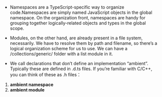 * Namespaces are a TypeScript-specific way to organize code.Namespaces are simply named JavaScript objects in the global namespace. On the organization front, namespaces are handy for grouping together logically-related objects and types in the global scope. 

* Modules, on the other hand, are already present in a file system, necessarily. We have to resolve them by path and filename, so there’s a logical organization scheme for us to use. We can have a /collections/generic/ folder with a list module in it.


* We call declarations that don’t define an implementation “ambient”. Typically these are defined in .d.ts files. If you’re familiar with C/C++, you can think of these as .h files：

1. **ambient namespace**
2. **ambient module**